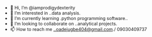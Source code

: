 - 👋 Hi, I’m @iamprodigydexterity
- 👀 I’m interested in ..data analysis.
- 🌱 I’m currently learning .python programming software..
- 💞️ I’m looking to collaborate on ..analytical projects.
- 📫 How to reach me ..oadejugbe404@gmail.com./ 09030409737

<!---
iamprodigydexterity/iamprodigydexterity is a ✨ special ✨ repository because its `README.md` (this file) appears on your GitHub profile.
You can click the Preview link to take a look at your changes.
--->
